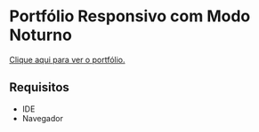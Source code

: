 # Portfólio Responsivo com Modo Noturno
<a href="https://RenkSa.github.io/portfolio/index.html" target="_blank">Clique aqui para ver o portfólio.</a>

## Requisitos
- IDE
- Navegador
